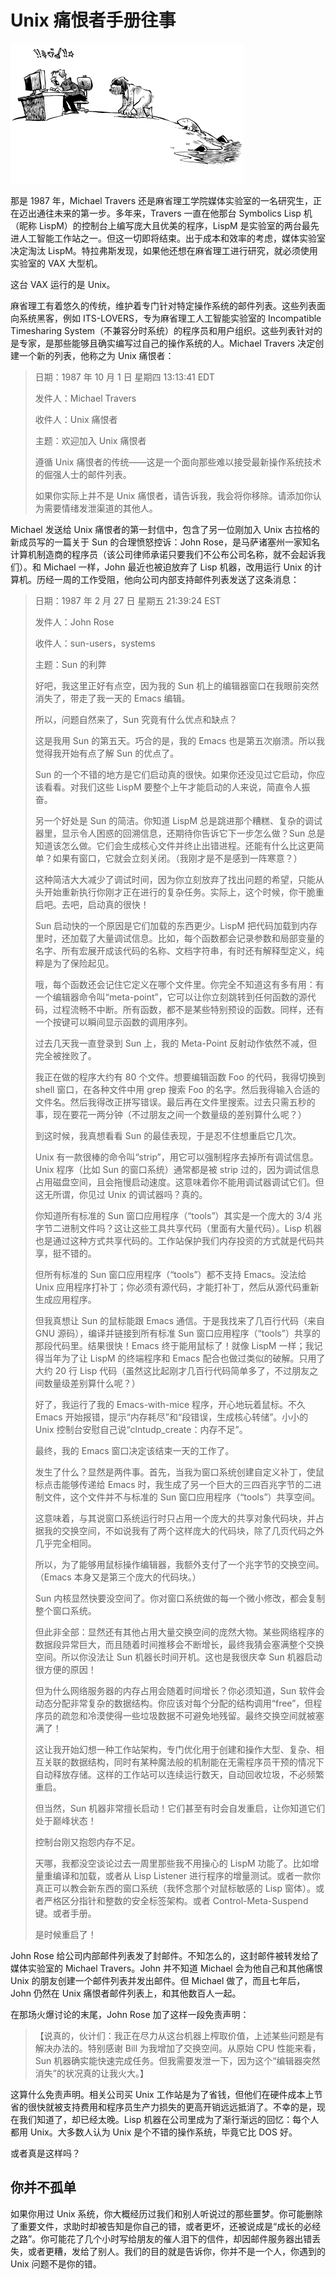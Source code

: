 # Unix 痛恨者手册往事


![](../.gitbook/assets/history.png)

那是 1987 年，Michael Travers 还是麻省理工学院媒体实验室的一名研究生，正在迈出通往未来的第一步。多年来，Travers 一直在他那台 Symbolics Lisp 机（昵称 LispM）的控制台上编写庞大且优美的程序，LispM 是实验室的两台最先进人工智能工作站之一。但这一切即将结束。出于成本和效率的考虑，媒体实验室决定淘汰 LispM。特拉弗斯发现，如果他还想在麻省理工进行研究，就必须使用实验室的 VAX 大型机。

这台 VAX 运行的是 Unix。

麻省理工有着悠久的传统，维护着专门针对特定操作系统的邮件列表。这些列表面向系统黑客，例如 ITS-LOVERS，专为麻省理工人工智能实验室的 Incompatible Timesharing System（不兼容分时系统）的程序员和用户组织。这些列表针对的是专家，是那些能够且确实编写过自己的操作系统的人。Michael Travers 决定创建一个新的列表，他称之为 Unix 痛恨者：

>日期：1987 年 10 月 1 日 星期四 13:13:41 EDT
>
>发件人：Michael Travers <mt>
>
>收件人：Unix 痛恨者
>
>主题：欢迎加入 Unix 痛恨者
>
>遵循 Unix 痛恨者的传统——这是一个面向那些难以接受最新操作系统技术的倔强人士的邮件列表。
>
>如果你实际上并不是 Unix 痛恨者，请告诉我，我会将你移除。请添加你认为需要情绪发泄渠道的其他人。

Michael 发送给 Unix 痛恨者的第一封信中，包含了另一位刚加入 Unix 古拉格的新成员写的一篇关于 Sun 的合理愤怒控诉：John Rose，是马萨诸塞州一家知名计算机制造商的程序员（该公司律师承诺只要我们不公布公司名称，就不会起诉我们）。和 Michael 一样，John 最近也被迫放弃了 Lisp 机器，改用运行 Unix 的计算机。历经一周的工作受阻，他向公司内部支持邮件列表发送了这条消息：

>日期：1987 年 2 月 27 日 星期五 21:39:24 EST
>
>发件人：John Rose
>
>收件人：sun-users，systems
>
>主题：Sun 的利弊
>
>好吧，我这里正好有点空，因为我的 Sun 机上的编辑器窗口在我眼前突然消失了，带走了我一天的 Emacs 编辑。
>
>所以，问题自然来了，Sun 究竟有什么优点和缺点？
>
>这是我用 Sun 的第五天。巧合的是，我的 Emacs 也是第五次崩溃。所以我觉得我开始有点了解 Sun 的优点了。
>
>Sun 的一个不错的地方是它们启动真的很快。如果你还没见过它启动，你应该看看。对我们这些 LispM 要整个上午才能启动的人来说，简直令人振奋。
>
>另一个好处是 Sun 的简洁。你知道 LispM 总是跳进那个糟糕、复杂的调试器里，显示令人困惑的回溯信息，还期待你告诉它下一步怎么做？Sun 总是知道该怎么做。它们会生成核心文件并终止出错进程。还能有什么比这更简单？如果有窗口，它就会立刻关闭。（我刚才是不是感到一阵寒意？）
>
>这种简洁大大减少了调试时间，因为你立刻放弃了找出问题的希望，只能从头开始重新执行你刚才正在进行的复杂任务。实际上，这个时候，你干脆重启吧。去吧，启动真的很快！
>
>Sun 启动快的一个原因是它们加载的东西更少。LispM 把代码加载到内存里时，还加载了大量调试信息。比如，每个函数都会记录参数和局部变量的名字、所有宏展开成该代码的名称、文档字符串，有时还有解释型定义，纯粹是为了保险起见。
>
>哦，每个函数还会记住它定义在哪个文件里。你完全不知道这有多有用：有一个编辑器命令叫“meta-point”，它可以让你立刻跳转到任何函数的源代码，过程流畅不中断。所有函数，都不是某些特别预设的函数。同样，还有一个按键可以瞬间显示函数的调用序列。
>
>过去几天我一直登录到 Sun 上，我的 Meta-Point 反射动作依然不减，但完全被挫败了。
>
>我正在做的程序大约有 80 个文件。想要编辑函数 Foo 的代码，我得切换到 shell 窗口，在各种文件中用 grep 搜索 Foo 的名字。然后我得输入合适的文件名。然后我得改正拼写错误。最后再在文件里搜索。过去只需五秒的事，现在要花一两分钟（不过朋友之间一个数量级的差别算什么呢？）
>
>到这时候，我真想看看 Sun 的最佳表现，于是忍不住想重启它几次。
>
>Unix 有一款很棒的命令叫“strip”，用它可以强制程序去掉所有调试信息。Unix 程序（比如 Sun 的窗口系统）通常都是被 strip 过的，因为调试信息占用磁盘空间，且会拖慢启动速度。这意味着你不能用调试器调试它们。但这无所谓，你见过 Unix 的调试器吗？真的。
>
>你知道所有标准的 Sun 窗口应用程序（“tools”）其实是一个庞大的 3/4 兆字节二进制文件吗？这让这些工具共享代码（里面有大量代码）。Lisp 机器也是通过这种方式共享代码的。工作站保护我们内存投资的方式就是代码共享，挺不错的。
>
>但所有标准的 Sun 窗口应用程序（“tools”）都不支持 Emacs。没法给 Unix 应用程序打补丁；你必须有源代码，才能打补丁，然后从源代码重新生成应用程序。
>
>但我真想让 Sun 的鼠标能跟 Emacs 通信。于是我找来了几百行代码（来自 GNU 源码），编译并链接到所有标准 Sun 窗口应用程序（“tools”）共享的那段代码里。结果很快！Emacs 终于能用鼠标了！就像 LispM 一样；我记得当年为了让 LispM 的终端程序和 Emacs 配合也做过类似的破解。只用了大约 20 行 Lisp 代码（虽然这比起刚才几百行代码简单多了，不过朋友之间数量级差别算什么呢？）
>
>好了，我运行了我的 Emacs-with-mice 程序，开心地玩着鼠标。不久 Emacs 开始报错，提示“内存耗尽”和“段错误，生成核心转储”。小小的 Unix 控制台安慰自己说“clntudp\_create：内存不足”。
>
>最终，我的 Emacs 窗口决定该结束一天的工作了。
>
>发生了什么？显然是两件事。首先，当我为窗口系统创建自定义补丁，使鼠标点击能够传递给 Emacs 时，我生成了另一个巨大的三四百兆字节的二进制文件，这个文件并不与标准的 Sun 窗口应用程序（“tools”）共享空间。
>
>这意味着，与其说窗口系统运行时只占用一个庞大的共享对象代码块，并占据我的交换空间，不如说我有了两个这样庞大的代码块，除了几页代码之外几乎完全相同。
>
>所以，为了能够用鼠标操作编辑器，我额外支付了一个兆字节的交换空间。（Emacs 本身又是第三个庞大的代码块。）
>
>Sun 内核显然快要没空间了。你对窗口系统做的每一个微小修改，都会复制整个窗口系统。
>
>但此非全部：显然还有其他占用大量交换空间的庞然大物。某些网络程序的数据段异常巨大，而且随着时间推移会不断增长，最终我猜会塞满整个交换空间。所以你没法让 Sun 机器长时间开机。这也是我很庆幸 Sun 机器启动很方便的原因！
>
>但为什么网络服务器的内存占用会随着时间增长？你必须知道，Sun 软件会动态分配非常复杂的数据结构。你应该对每个分配的结构调用“free”，但程序员的疏忽和冷漠使得一些垃圾数据不可避免地残留。最终交换空间就被塞满了！
>
>这让我开始幻想一种工作站架构，专门优化用于创建和操作大型、复杂、相互关联的数据结构，同时有某种魔法般的机制能在无需程序员干预的情况下自动释放存储。这样的工作站可以连续运行数天，自动回收垃圾，不必频繁重启。
>
>但当然，Sun 机器非常擅长启动！它们甚至有时会自发重启，让你知道它们处于巅峰状态！
>
>控制台刚又抱怨内存不足。
>
>天哪，我都没空谈论过去一周里那些我不用操心的 LispM 功能了。比如增量重编译和加载，或者从 Lisp Listener 进行程序的增量测试。或者一款你真正可以教会新东西的窗口系统（我怀念那个对鼠标敏感的 Lisp 窗体）。或者严格区分指针和整数的安全标签架构。或者 Control-Meta-Suspend 键。或者手册。
>
>是时候重启了！

John Rose 给公司内部邮件列表发了封邮件。不知怎么的，这封邮件被转发给了媒体实验室的 Michael Travers。John 并不知道 Michael 会为他自己和其他痛恨 Unix 的朋友创建一个邮件列表并发出邮件。但 Michael 做了，而且七年后，John 仍然在 Unix 痛恨者邮件列表上，和其他数百人一起。

在那场火爆讨论的末尾，John Rose 加了这样一段免责声明：

>【说真的，伙计们：我正在尽力从这台机器上榨取价值，上述某些问题是有解决办法的。特别感谢 Bill 为我增加了交换空间。从原始 CPU 性能来看，Sun 机器确实能快速完成任务。但我需要发泄一下，因为这个“编辑器突然消失”的状况真的让我火大。】

这算什么免责声明。相关公司买 Unix 工作站是为了省钱，但他们在硬件成本上节省的很快就被支持费用和程序员生产力损失的更高开销远远抵消了。不幸的是，现在我们知道了，却已经太晚。Lisp 机器在公司里成为了渐行渐远的回忆：每个人都用 Unix。大多数人认为 Unix 是个不错的操作系统，毕竟它比 DOS 好。

或者真是这样吗？

## 你并不孤单

如果你用过 Unix 系统，你大概经历过我们和别人听说过的那些噩梦。你可能删除了重要文件，求助时却被告知是你自己的错，或者更坏，还被说成是“成长的必经之路”。你可能花了几个小时写给朋友的催人泪下的信件，却因邮件服务器出错丢失，或者更糟，发给了别人。我们的目的就是告诉你，你并不是一个人，你遇到的 Unix 问题不是你的错。
